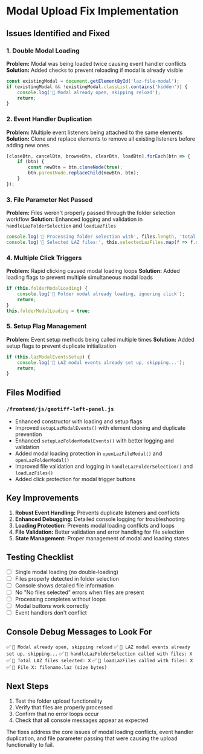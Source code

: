 # Modal Upload Fix Implementation

## Issues Identified and Fixed

### 1. **Double Modal Loading**
**Problem:** Modal was being loaded twice causing event handler conflicts
**Solution:** Added checks to prevent reloading if modal is already visible
```javascript
const existingModal = document.getElementById('laz-file-modal');
if (existingModal && !existingModal.classList.contains('hidden')) {
    console.log('📂 Modal already open, skipping reload');
    return;
}
```

### 2. **Event Handler Duplication**
**Problem:** Multiple event listeners being attached to the same elements
**Solution:** Clone and replace elements to remove all existing listeners before adding new ones
```javascript
[closeBtn, cancelBtn, browseBtn, clearBtn, loadBtn].forEach(btn => {
    if (btn) {
        const newBtn = btn.cloneNode(true);
        btn.parentNode.replaceChild(newBtn, btn);
    }
});
```

### 3. **File Parameter Not Passed**
**Problem:** Files weren't properly passed through the folder selection workflow
**Solution:** Enhanced logging and validation in `handleLazFolderSelection` and `loadLazFiles`
```javascript
console.log('📂 Processing folder selection with', files.length, 'total files');
console.log('📂 Selected LAZ files:', this.selectedLazFiles.map(f => f.name));
```

### 4. **Multiple Click Triggers**
**Problem:** Rapid clicking caused modal loading loops
**Solution:** Added loading flags to prevent multiple simultaneous modal loads
```javascript
if (this.folderModalLoading) {
    console.log('📂 Folder modal already loading, ignoring click');
    return;
}
this.folderModalLoading = true;
```

### 5. **Setup Flag Management**
**Problem:** Event setup methods being called multiple times
**Solution:** Added setup flags to prevent duplicate initialization
```javascript
if (this.lazModalEventsSetup) {
    console.log('📂 LAZ modal events already set up, skipping...');
    return;
}
```

## Files Modified

### `/frontend/js/geotiff-left-panel.js`
- Enhanced constructor with loading and setup flags
- Improved `setupLazModalEvents()` with element cloning and duplicate prevention
- Enhanced `setupLazFolderModalEvents()` with better logging and validation
- Added modal loading protection in `openLazFileModal()` and `openLazFolderModal()`
- Improved file validation and logging in `handleLazFolderSelection()` and `loadLazFiles()`
- Added click protection for modal trigger buttons

## Key Improvements

1. **Robust Event Handling:** Prevents duplicate listeners and conflicts
2. **Enhanced Debugging:** Detailed console logging for troubleshooting
3. **Loading Protection:** Prevents modal loading conflicts and loops
4. **File Validation:** Better validation and error handling for file selection
5. **State Management:** Proper management of modal and loading states

## Testing Checklist

- [ ] Single modal loading (no double-loading)
- [ ] Files properly detected in folder selection
- [ ] Console shows detailed file information
- [ ] No "No files selected" errors when files are present
- [ ] Processing completes without loops
- [ ] Modal buttons work correctly
- [ ] Event handlers don't conflict

## Console Debug Messages to Look For

✅ `📂 Modal already open, skipping reload`
✅ `📂 LAZ modal events already set up, skipping...`
✅ `📂 handleLazFolderSelection called with files: X`
✅ `📂 Total LAZ files selected: X`
✅ `📂 loadLazFiles called with files: X`
✅ `📂 File X: filename.laz (size bytes)`

## Next Steps

1. Test the folder upload functionality
2. Verify that files are properly processed
3. Confirm that no error loops occur
4. Check that all console messages appear as expected

The fixes address the core issues of modal loading conflicts, event handler duplication, and file parameter passing that were causing the upload functionality to fail.
